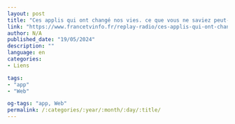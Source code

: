 ```yaml
---
layout: post
title: "Ces applis qui ont changé nos vies. ce que vous ne saviez peut-être pas sur shazam"
link: "https://www.francetvinfo.fr/replay-radio/ces-applis-qui-ont-change-nos-vies/ces-applis-qui-ont-change-nos-vies-ce-que-vous-ne-saviez-peut-etre-pas-sur-shazam-la-magie-de-la-reconnaissance-musicale_5928170.html"
author: N/A
published_date: "19/05/2024"
description: ""
language: en
categories:
- Liens

tags:
- "app"
- "Web"

og-tags: "app, Web"
permalink: /:categories/:year/:month/:day/:title/
---
```

